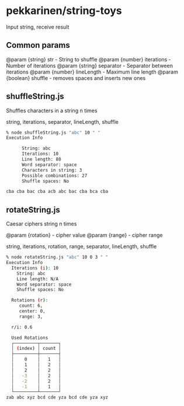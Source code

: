 # pekkarinen/string-toys

Input string, receive result

## Common params

@param {string} str - String to shuffle
@param {number} iterations - Number of iterations
@param {string} separator - Separator between iterations
@param {number} lineLength - Maximum line length
@param {boolean} shuffle - removes spaces and inserts new ones

## shuffleString.js

Shuffles characters in a string n times

string, iterations, separator, lineLength, shuffle

```bash
% node shuffleString.js "abc" 10 " "
Execution Info

      String: abc
      Iterations: 10
      Line length: 80
      Word separator: space
      Characters in string: 3
      Possible combinations: 27
      Shuffle spaces: No

cba cba bac cba acb abc bac cba bca cba
```

## rotateString.js

Caesar ciphers string n times

@param {rotation} - cipher value
@param {range} - cipher range

string, iterations, rotation, range, separator, lineLength, shuffle

```bash
% node rotateString.js "abc" 10 0 3 " "
Execution Info
  Iterations (i): 10
    String: abc
    Line length: N/A
    Word separator: space
    Shuffle spaces: No

  Rotations (r):
     count: 6,
     center: 0,
     range: 3,

  r/i: 0.6

  Used Rotations
  ┌─────────┬───────┐
  │ (index) │ count │
  ├─────────┼───────┤
  │    0    │   1   │
  │    1    │   2   │
  │    2    │   2   │
  │   -3    │   2   │
  │   -2    │   2   │
  │   -1    │   1   │
  └─────────┴───────┘
zab abc xyz bcd cde yza bcd cde yza xyz
```
